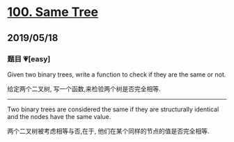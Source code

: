 # [100. Same Tree](https://leetcode.com/problems/same-tree/)

## 2019/05/18

### 题目 💗[easy]

Given two binary trees, write a function to check if they are the same or not.

给定两个二叉树, 写一个函数,来检验两个树是否完全相等.

---

Two binary trees are considered the same if they are structurally identical and the nodes have the same value.

两个二叉树被考虑相等与否,在于, 他们在某个同样的节点的值是否完全相等.
